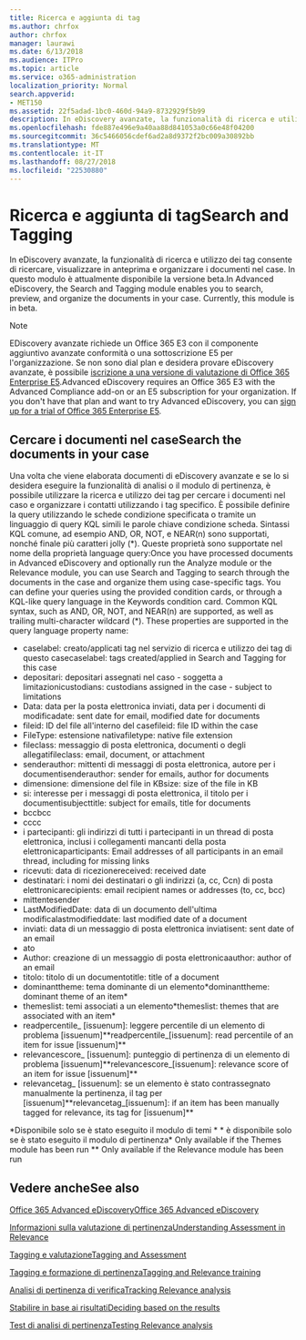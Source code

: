 ```yaml
---
title: Ricerca e aggiunta di tag
ms.author: chrfox
author: chrfox
manager: laurawi
ms.date: 6/13/2018
ms.audience: ITPro
ms.topic: article
ms.service: o365-administration
localization_priority: Normal
search.appverid:
- MET150
ms.assetid: 22f5adad-1bc0-460d-94a9-8732929f5b99
description: In eDiscovery avanzate, la funzionalità di ricerca e utilizzo dei tag consente di ricercare, visualizzare in anteprima e organizzare i documenti nel case. In questo modulo è attualmente disponibile la versione beta.
ms.openlocfilehash: fde887e496e9a40aa88d841053a0c66e48f04200
ms.sourcegitcommit: 36c5466056cdef6ad2a8d9372f2bc009a30892bb
ms.translationtype: MT
ms.contentlocale: it-IT
ms.lasthandoff: 08/27/2018
ms.locfileid: "22530880"
---
```

# <a name="search-and-tagging"></a><span data-ttu-id="c157e-104">Ricerca e aggiunta di tag</span><span class="sxs-lookup"><span data-stu-id="c157e-104">Search and Tagging</span></span>

<span data-ttu-id="c157e-p102">In eDiscovery avanzate, la funzionalità di ricerca e utilizzo dei tag consente di ricercare, visualizzare in anteprima e organizzare i documenti nel case. In questo modulo è attualmente disponibile la versione beta.</span><span class="sxs-lookup"><span data-stu-id="c157e-p102">In Advanced eDiscovery, the Search and Tagging module enables you to search, preview, and organize the documents in your case. Currently, this module is in beta.</span></span>

> [!NOTE]
> <span data-ttu-id="c157e-p103">EDiscovery avanzate richiede un Office 365 E3 con il componente aggiuntivo avanzate conformità o una sottoscrizione E5 per l'organizzazione. Se non sono dial plan e desidera provare eDiscovery avanzate, è possibile [iscrizione a una versione di valutazione di Office 365 Enterprise E5](https://go.microsoft.com/fwlink/p/?LinkID=698279).</span><span class="sxs-lookup"><span data-stu-id="c157e-p103">Advanced eDiscovery requires an Office 365 E3 with the Advanced Compliance add-on or an E5 subscription for your organization. If you don't have that plan and want to try Advanced eDiscovery, you can [sign up for a trial of Office 365 Enterprise E5](https://go.microsoft.com/fwlink/p/?LinkID=698279).</span></span> 
  
## <a name="search-the-documents-in-your-case"></a><span data-ttu-id="c157e-109">Cercare i documenti nel case</span><span class="sxs-lookup"><span data-stu-id="c157e-109">Search the documents in your case</span></span>

<span data-ttu-id="c157e-p104">Una volta che viene elaborata documenti di eDiscovery avanzate e se lo si desidera eseguire la funzionalità di analisi o il modulo di pertinenza, è possibile utilizzare la ricerca e utilizzo dei tag per cercare i documenti nel caso e organizzare i contatti utilizzando i tag specifico. È possibile definire la query utilizzando le schede condizione specificata o tramite un linguaggio di query KQL simili le parole chiave condizione scheda. Sintassi KQL comune, ad esempio AND, OR, NOT, e NEAR(n) sono supportati, nonché finale più caratteri jolly (\*). Queste proprietà sono supportate nel nome della proprietà language query:</span><span class="sxs-lookup"><span data-stu-id="c157e-p104">Once you have processed documents in Advanced eDiscovery and optionally run the Analyze module or the Relevance module, you can use Search and Tagging to search through the documents in the case and organize them using case-specific tags. You can define your queries using the provided condition cards, or through a KQL-like query language in the Keywords condition card. Common KQL syntax, such as AND, OR, NOT, and NEAR(n) are supported, as well as trailing multi-character wildcard (\*). These properties are supported in the query language property name:</span></span>

- <span data-ttu-id="c157e-114">caselabel: creato/applicati tag nel servizio di ricerca e utilizzo dei tag di questo case</span><span class="sxs-lookup"><span data-stu-id="c157e-114">caselabel: tags created/applied in Search and Tagging for this case</span></span> 
- <span data-ttu-id="c157e-115">depositari: depositari assegnati nel caso - soggetta a limitazioni</span><span class="sxs-lookup"><span data-stu-id="c157e-115">custodians: custodians assigned in the case - subject to limitations</span></span>
- <span data-ttu-id="c157e-116">Data: data per la posta elettronica inviati, data per i documenti di modifica</span><span class="sxs-lookup"><span data-stu-id="c157e-116">date: sent date for email, modified date for documents</span></span>
- <span data-ttu-id="c157e-117">fileid: ID del file all'interno del case</span><span class="sxs-lookup"><span data-stu-id="c157e-117">fileid: file ID within the case</span></span>
- <span data-ttu-id="c157e-118">FileType: estensione nativa</span><span class="sxs-lookup"><span data-stu-id="c157e-118">filetype: native file extension</span></span>
- <span data-ttu-id="c157e-119">fileclass: messaggio di posta elettronica, documenti o degli allegati</span><span class="sxs-lookup"><span data-stu-id="c157e-119">fileclass: email, document, or attachment</span></span>
- <span data-ttu-id="c157e-120">senderauthor: mittenti di messaggi di posta elettronica, autore per i documenti</span><span class="sxs-lookup"><span data-stu-id="c157e-120">senderauthor: sender for emails, author for documents</span></span>
- <span data-ttu-id="c157e-121">dimensione: dimensione del file in KB</span><span class="sxs-lookup"><span data-stu-id="c157e-121">size: size of the file in KB</span></span>
- <span data-ttu-id="c157e-122">si: interesse per i messaggi di posta elettronica, il titolo per i documenti</span><span class="sxs-lookup"><span data-stu-id="c157e-122">subjecttitle: subject for emails, title for documents</span></span>
- <span data-ttu-id="c157e-123">bcc</span><span class="sxs-lookup"><span data-stu-id="c157e-123">bcc</span></span>
- <span data-ttu-id="c157e-124">cc</span><span class="sxs-lookup"><span data-stu-id="c157e-124">cc</span></span>
- <span data-ttu-id="c157e-125">i partecipanti: gli indirizzi di tutti i partecipanti in un thread di posta elettronica, inclusi i collegamenti mancanti della posta elettronica</span><span class="sxs-lookup"><span data-stu-id="c157e-125">participants: Email addresses of all participants in an email thread, including for missing links</span></span>
- <span data-ttu-id="c157e-126">ricevuti: data di ricezione</span><span class="sxs-lookup"><span data-stu-id="c157e-126">received: received date</span></span>
- <span data-ttu-id="c157e-127">destinatari: i nomi dei destinatari o gli indirizzi (a, cc, Ccn) di posta elettronica</span><span class="sxs-lookup"><span data-stu-id="c157e-127">recipients: email recipient names or addresses (to, cc, bcc)</span></span>
- <span data-ttu-id="c157e-128">mittente</span><span class="sxs-lookup"><span data-stu-id="c157e-128">sender</span></span>
- <span data-ttu-id="c157e-129">LastModifiedDate: data di un documento dell'ultima modifica</span><span class="sxs-lookup"><span data-stu-id="c157e-129">lastmodifieddate: last modified date of a document</span></span>
- <span data-ttu-id="c157e-130">inviati: data di un messaggio di posta elettronica inviati</span><span class="sxs-lookup"><span data-stu-id="c157e-130">sent: sent date of an email</span></span>
- <span data-ttu-id="c157e-131">a</span><span class="sxs-lookup"><span data-stu-id="c157e-131">to</span></span>
- <span data-ttu-id="c157e-132">Author: creazione di un messaggio di posta elettronica</span><span class="sxs-lookup"><span data-stu-id="c157e-132">author: author of an email</span></span>
- <span data-ttu-id="c157e-133">titolo: titolo di un documento</span><span class="sxs-lookup"><span data-stu-id="c157e-133">title: title of a document</span></span>
- <span data-ttu-id="c157e-134">dominanttheme: tema dominante di un elemento\*</span><span class="sxs-lookup"><span data-stu-id="c157e-134">dominanttheme: dominant theme of an item\*</span></span>
- <span data-ttu-id="c157e-135">themeslist: temi associati a un elemento\*</span><span class="sxs-lookup"><span data-stu-id="c157e-135">themeslist: themes that are associated with an item\*</span></span>
- <span data-ttu-id="c157e-136">readpercentile_ [issuenum]: leggere percentile di un elemento di problema [issuenum]\*\*</span><span class="sxs-lookup"><span data-stu-id="c157e-136">readpercentile_[issuenum]: read percentile of an item for issue [issuenum]\*\*</span></span>
- <span data-ttu-id="c157e-137">relevancescore_ [issuenum]: punteggio di pertinenza di un elemento di problema [issuenum]\*\*</span><span class="sxs-lookup"><span data-stu-id="c157e-137">relevancescore_[issuenum]: relevance score of an item for issue [issuenum]\*\*</span></span>
- <span data-ttu-id="c157e-138">relevancetag_ [issuenum]: se un elemento è stato contrassegnato manualmente la pertinenza, il tag per [issuenum]\*\*</span><span class="sxs-lookup"><span data-stu-id="c157e-138">relevancetag_[issuenum]: if an item has been manually tagged for relevance, its tag for [issuenum]\*\*</span></span>

<span data-ttu-id="c157e-139">\*Disponibile solo se è stato eseguito il modulo di temi \* \* è disponibile solo se è stato eseguito il modulo di pertinenza</span><span class="sxs-lookup"><span data-stu-id="c157e-139">\* Only available if the Themes module has been run \*\* Only available if the Relevance module has been run</span></span>
  
## <a name="see-also"></a><span data-ttu-id="c157e-140">Vedere anche</span><span class="sxs-lookup"><span data-stu-id="c157e-140">See also</span></span>

[<span data-ttu-id="c157e-141">Office 365 Advanced eDiscovery</span><span class="sxs-lookup"><span data-stu-id="c157e-141">Office 365 Advanced eDiscovery</span></span>](office-365-advanced-ediscovery.md)
  
[<span data-ttu-id="c157e-142">Informazioni sulla valutazione di pertinenza</span><span class="sxs-lookup"><span data-stu-id="c157e-142">Understanding Assessment in Relevance</span></span>](assessment-in-relevance-in-advanced-ediscovery.md)
  
[<span data-ttu-id="c157e-143">Tagging e valutazione</span><span class="sxs-lookup"><span data-stu-id="c157e-143">Tagging and Assessment</span></span>](tagging-and-assessment-in-advanced-ediscovery.md)
  
[<span data-ttu-id="c157e-144">Tagging e formazione di pertinenza</span><span class="sxs-lookup"><span data-stu-id="c157e-144">Tagging and Relevance training</span></span>](tagging-and-relevance-training-in-advanced-ediscovery.md)
  
[<span data-ttu-id="c157e-145">Analisi di pertinenza di verifica</span><span class="sxs-lookup"><span data-stu-id="c157e-145">Tracking Relevance analysis</span></span>](track-relevance-analysis-in-advanced-ediscovery.md)
  
[<span data-ttu-id="c157e-146">Stabilire in base ai risultati</span><span class="sxs-lookup"><span data-stu-id="c157e-146">Deciding based on the results</span></span>](decision-based-on-the-results-in-advanced-ediscovery.md)
  
[<span data-ttu-id="c157e-147">Test di analisi di pertinenza</span><span class="sxs-lookup"><span data-stu-id="c157e-147">Testing Relevance analysis</span></span>](test-relevance-analysis-in-advanced-ediscovery.md)

